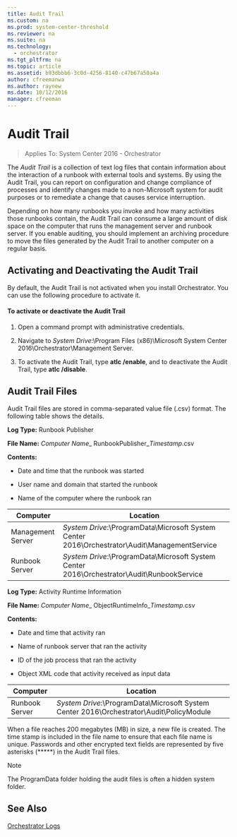 ```yaml
---
title: Audit Trail
ms.custom: na
ms.prod: system-center-threshold
ms.reviewer: na
ms.suite: na
ms.technology:
  - orchestrator
ms.tgt_pltfrm: na
ms.topic: article
ms.assetid: b93dbbb6-3c0d-4256-8140-c47b67a50a4a
author: cfreemanwa
ms.author: raynew
ms.date: 10/12/2016
manager: cfreeman
---
```

# Audit Trail

> Applies To: System Center 2016 - Orchestrator

The *Audit Trail* is a collection of text log files that contain information about the interaction of a runbook with external tools and systems. By using the Audit Trail, you can report on configuration and change compliance of processes and identify changes made to a non\-Microsoft system for audit purposes or to remediate a change that causes service interruption.  

Depending on how many runbooks you invoke and how many activities those runbooks contain, the Audit Trail can consume a large amount of disk space on the computer that runs the management server and runbook server. If you enable auditing, you should implement an archiving procedure to move the files generated by the Audit Trail to another computer on a regular basis.  

## Activating and Deactivating the Audit Trail  
By default, the Audit Trail is not activated when you install Orchestrator. You can use the following procedure to activate it.  

#### To activate or deactivate the Audit Trail  

1.  Open a command prompt with administrative credentials.  

2.  Navigate to *System Drive*:\\Program Files \(x86\)\\Microsoft System Center 2016\\Orchestrator\\Management Server.  

3.  To activate the Audit Trail, type **atlc \/enable**, and to deactivate the Audit Trail, type **atlc \/disable**.  

## Audit Trail Files  
Audit Trail files are stored in comma\-separated value file \(.csv\) format. The following table shows the details.  

**Log Type:**  Runbook Publisher  

**File Name:** *Computer Name*\_ RunbookPublisher\_*Timestamp*.csv  

**Contents:**  

-   Date and time that the runbook was started  

-   User name and domain that started the runbook  

-   Name of the computer where the runbook ran  

|Computer|Location|  
|------------|------------|  
|Management Server|*System Drive*:\\ProgramData\\Microsoft System Center 2016\\Orchestrator\\Audit\\ManagementService|  
|Runbook Server|*System Drive*:\\ProgramData\\Microsoft System Center 2016\\Orchestrator\\Audit\\RunbookService|  

**Log Type:**  Activity Runtime Information  

**File Name:** *Computer Name*\_ ObjectRuntimeInfo\_*Timestamp*.csv  

**Contents:**  

-   Date and time that activity ran  

-   Name of runbook server that ran the activity  

-   ID of the job process that ran the activity  

-   Object XML code that activity received as input data  

|Computer|Location|  
|------------|------------|  
|Runbook Server|*System Drive*:\\ProgramData\\Microsoft System Center 2016\\Orchestrator\\Audit\\PolicyModule|  

When a file reaches 200 megabytes \(MB\) in size, a new file is created. The time stamp is included in the file name to ensure that each file name is unique. Passwords and other encrypted text fields are represented by five asterisks \(\*\*\*\*\*\) in the Audit Trail files.  

> [!NOTE]  
> The ProgramData folder holding the audit files is often a hidden system folder.  

## See Also  
[Orchestrator Logs](~/orchestrator/orchestrator-logs.md)  
